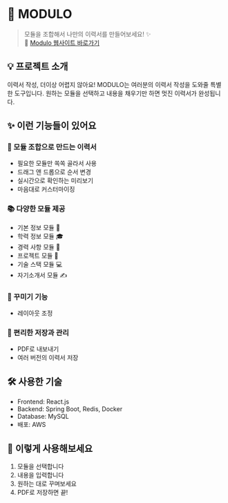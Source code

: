 # 📝 MODULO

> 모듈을 조합해서 나만의 이력서를 만들어보세요! ✨  
> 🔗 [Modulo 웹사이트 바로가기](https://modulo.co.kr/)

## 💡 프로젝트 소개

이력서 작성, 더이상 어렵지 않아요! MODULO는 여러분의 이력서 작성을 도와줄 특별한 도구입니다.
원하는 모듈을 선택하고 내용을 채우기만 하면 멋진 이력서가 완성됩니다.

## ✨ 이런 기능들이 있어요

### 🎯 모듈 조합으로 만드는 이력서
- 필요한 모듈만 쏙쏙 골라서 사용
- 드래그 앤 드롭으로 순서 변경
- 실시간으로 확인하는 미리보기
- 마음대로 커스터마이징

### 📚 다양한 모듈 제공
- 기본 정보 모듈 👤
- 학력 정보 모듈 🎓
- 경력 사항 모듈 💼
- 프로젝트 모듈 🚀
- 기술 스택 모듈 💻
- 자기소개서 모듈 ✍️

### 🎨 꾸미기 기능
- 레이아웃 조정

### 💾 편리한 저장과 관리
- PDF로 내보내기
- 여러 버전의 이력서 저장

## 🛠 사용한 기술

- Frontend: React.js
- Backend: Spring Boot, Redis, Docker
- Database: MySQL
- 배포: AWS

## 📱 이렇게 사용해보세요

1. 모듈을 선택합니다
2. 내용을 입력합니다
3. 원하는 대로 꾸며보세요
4. PDF로 저장하면 끝!
